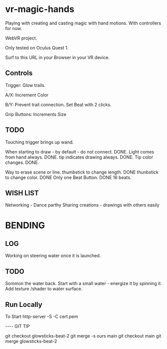 # vr-magic-hands

Playing with creating and casting magic with hand motions. With controllers for now.

WebVR project.

Only tested on Oculus Quest 1.

Surf to this URL in your Browser in your VR device.

## Controls

Trigger: Glow trails.

A/X: Increment Color

B/Y: Prevent trail connection. Set Beat with 2 clicks.

Grip Buttons: Increments Size

## TODO

Touching trigger brings up wand.

When starting to draw - by default - do not connect. DONE.
Light comes from hand always. DONE.
tip indicates drawing always. DONE.
Tip color changes. DONE.

Way to erase scene or line.
thumbstick to change length. DONE
thunbstick to change color. DONE
Only one Beat Button. DONE
16 beats.

## WISH LIST

Networking - Dance parthy
Sharing creations - drawings with others easily

# BENDING

## LOG

Working on steering water once it is launched.

## TODO

Sommon the water back.
Start with a small water - energize it by spinning it.
Add texture /shader to water surface.

## Run Locally

To Start
http-server -S -C cert.pem

---- GIT TIP

git checkout glowsticks-beat-2
git merge -s ours main
git checkout main
git merge glowsticks-beat-2
